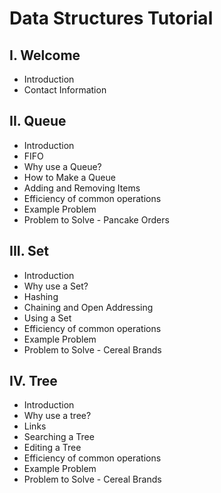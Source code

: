 # Data Structures Tutorial
## I. Welcome
* Introduction
* Contact Information
## II. Queue
* Introduction
* FIFO
* Why use a Queue?
* How to Make a Queue
* Adding and Removing Items
* Efficiency of common operations
* Example Problem
* Problem to Solve - Pancake Orders
## III. Set 
* Introduction
* Why use a Set? 
* Hashing
* Chaining and Open Addressing
* Using a Set
* Efficiency of common operations
* Example Problem
* Problem to Solve - Cereal Brands
## IV. Tree
* Introduction
* Why use a tree? 
* Links
* Searching a Tree
* Editing a Tree
* Efficiency of common operations
* Example Problem
* Problem to Solve - Cereal Brands
